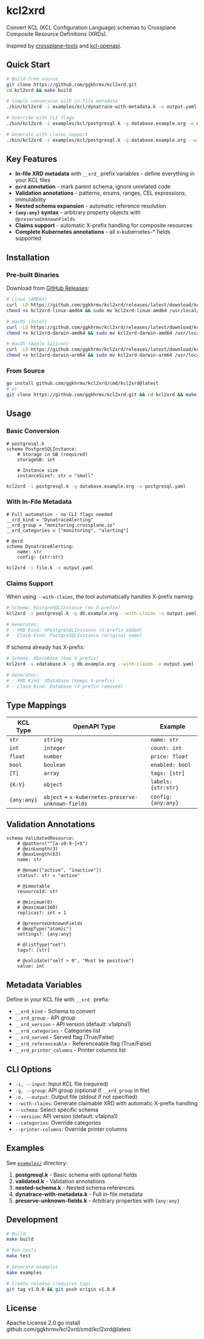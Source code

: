 # kcl2xrd

Convert KCL (KCL Configuration Language) schemas to Crossplane Composite Resource Definitions (XRDs).

Inspired by [crossplane-tools](https://github.com/crossplane/crossplane-tools) and [kcl-openapi](https://github.com/kcl-lang/kcl-openapi).

## Quick Start

```bash
# Build from source
git clone https://github.com/ggkhrmv/kcl2xrd.git
cd kcl2xrd && make build

# Simple conversion with in-file metadata
./bin/kcl2xrd -i examples/kcl/dynatrace-with-metadata.k -o output.yaml

# Override with CLI flags
./bin/kcl2xrd -i examples/kcl/postgresql.k -g database.example.org -o output.yaml

# Generate with claims support
./bin/kcl2xrd -i examples/kcl/postgresql.k -g database.example.org --with-claims -o output.yaml
```

## Key Features

- **In-file XRD metadata** with `__xrd_` prefix variables - define everything in your KCL files
- **`@xrd` annotation** - mark parent schema, ignore unrelated code
- **Validation annotations** - patterns, enums, ranges, CEL expressions, immutability
- **Nested schema expansion** - automatic reference resolution
- **`{any:any}` syntax** - arbitrary property objects with `@preserveUnknownFields`
- **Claims support** - automatic X-prefix handling for composite resources
- **Complete Kubernetes annotations** - all x-kubernetes-* fields supported

## Installation

### Pre-built Binaries

Download from [GitHub Releases](https://github.com/ggkhrmv/kcl2xrd/releases):

```bash
# Linux (AMD64)
curl -LO https://github.com/ggkhrmv/kcl2xrd/releases/latest/download/kcl2xrd-linux-amd64
chmod +x kcl2xrd-linux-amd64 && sudo mv kcl2xrd-linux-amd64 /usr/local/bin/kcl2xrd

# macOS (Intel)
curl -LO https://github.com/ggkhrmv/kcl2xrd/releases/latest/download/kcl2xrd-darwin-amd64
chmod +x kcl2xrd-darwin-amd64 && sudo mv kcl2xrd-darwin-amd64 /usr/local/bin/kcl2xrd

# macOS (Apple Silicon)
curl -LO https://github.com/ggkhrmv/kcl2xrd/releases/latest/download/kcl2xrd-darwin-arm64
chmod +x kcl2xrd-darwin-arm64 && sudo mv kcl2xrd-darwin-arm64 /usr/local/bin/kcl2xrd
```

### From Source

```bash
go install github.com/ggkhrmv/kcl2xrd/cmd/kcl2xrd@latest
# or
git clone https://github.com/ggkhrmv/kcl2xrd.git && cd kcl2xrd && make build
```

## Usage

### Basic Conversion

```kcl
# postgresql.k
schema PostgreSQLInstance:
    # Storage in GB (required)
    storageGB: int
    
    # Instance size  
    instanceSize?: str = "small"
```

```bash
kcl2xrd -i postgresql.k -g database.example.org -o postgresql.yaml
```

### With In-File Metadata

```kcl
# Full automation - no CLI flags needed
__xrd_kind = "DynatraceAlerting"
__xrd_group = "monitoring.crossplane.io"
__xrd_categories = ["monitoring", "alerting"]

# @xrd
schema DynatraceAlerting:
    name: str
    config: {str:str}
```

```bash
kcl2xrd -i file.k -o output.yaml
```

### Claims Support

When using `--with-claims`, the tool automatically handles X-prefix naming:

```bash
# Schema: PostgreSQLInstance (no X-prefix)
kcl2xrd -i postgresql.k -g db.example.org --with-claims -o output.yaml

# Generates:
# - XRD Kind: XPostgreSQLInstance (X-prefix added)
# - Claim Kind: PostgreSQLInstance (original name)
```

If schema already has X-prefix:

```bash
# Schema: XDatabase (has X-prefix)
kcl2xrd -i xdatabase.k -g db.example.org --with-claims -o output.yaml

# Generates:
# - XRD Kind: XDatabase (keeps X-prefix)
# - Claim Kind: Database (X-prefix removed)
```

## Type Mappings

| KCL Type | OpenAPI Type | Example |
|----------|---------------|---------|
| `str` | `string` | `name: str` |
| `int` | `integer` | `count: int` |
| `float` | `number` | `price: float` |
| `bool` | `boolean` | `enabled: bool` |
| `[T]` | `array` | `tags: [str]` |
| `{K:V}` | `object` | `labels: {str:str}` |
| `{any:any}` | `object` + `x-kubernetes-preserve-unknown-fields` | `config: {any:any}` |

## Validation Annotations

```kcl
schema ValidatedResource:
    # @pattern("^[a-z0-9-]+$")
    # @minLength(3)
    # @maxLength(63)
    name: str
    
    # @enum(["active", "inactive"])
    status?: str = "active"
    
    # @immutable
    resourceId: str
    
    # @minimum(0)
    # @maximum(100)
    replicas?: int = 1
    
    # @preserveUnknownFields
    # @mapType("atomic")
    settings?: {any:any}
    
    # @listType("set")
    tags?: [str]
    
    # @validate("self > 0", "Must be positive")
    value: int
```

## Metadata Variables

Define in your KCL file with `__xrd_` prefix:

- `__xrd_kind` - Schema to convert
- `__xrd_group` - API group
- `__xrd_version` - API version (default: v1alpha1)
- `__xrd_categories` - Categories list
- `__xrd_served` - Served flag (True/False)
- `__xrd_referenceable` - Referenceable flag (True/False)
- `__xrd_printer_columns` - Printer columns list

## CLI Options

- `-i, --input`: Input KCL file (required)
- `-g, --group`: API group (optional if `__xrd_group` in file)
- `-o, --output`: Output file (stdout if not specified)
- `--with-claims`: Generate claimable XRD with automatic X-prefix handling
- `--schema`: Select specific schema
- `--version`: API version (default: v1alpha1)
- `--categories`: Override categories
- `--printer-columns`: Override printer columns

## Examples

See [`examples/`](examples/) directory:

1. **postgresql.k** - Basic schema with optional fields
2. **validated.k** - Validation annotations
3. **nested-schema.k** - Nested schema references
4. **dynatrace-with-metadata.k** - Full in-file metadata
5. **preserve-unknown-fields.k** - Arbitrary properties with `{any:any}`

## Development

```bash
# Build
make build

# Run tests
make test

# Generate examples
make examples

# Create release (requires tag)
git tag v1.0.0 && git push origin v1.0.0
```

## License

Apache License 2.0
go install github.com/ggkhrmv/kcl2xrd/cmd/kcl2xrd@latest

